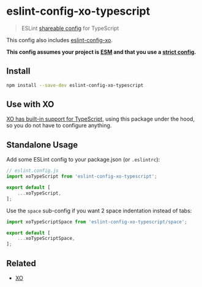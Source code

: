 # eslint-config-xo-typescript

> ESLint [shareable config](https://eslint.org/docs/developer-guide/shareable-configs.html) for TypeScript

This config also includes [eslint-config-xo](https://github.com/xojs/eslint-config-xo).

**This config assumes your project is [ESM](https://nodejs.org/api/esm.html) and that you use a [strict config](https://github.com/sindresorhus/tsconfig/blob/main/tsconfig.json).**

## Install

```sh
npm install --save-dev eslint-config-xo-typescript
```

## Use with XO

[XO has built-in support for TypeScript](https://github.com/xojs/xo#typescript), using this package under the hood, so you do not have to configure anything.

## Standalone Usage

Add some ESLint config to your package.json (or `.eslintrc`):

```js
// eslint.config.js
import xoTypeScript from 'eslint-config-xo-typescript';

export default [
	...xoTypeScript,
];
```

Use the `space` sub-config if you want 2 space indentation instead of tabs:

```js
import xoTypeScriptSpace from 'eslint-config-xo-typescript/space';

export default [
	...xoTypeScriptSpace,
];
```

## Related

- [XO](https://github.com/xojs/xo)
